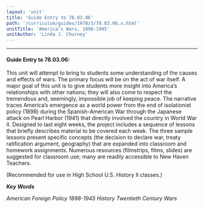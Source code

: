 ```yaml
---
layout: 'unit'
title: 'Guide Entry to 78.03.06'
path: '/curriculum/guides/1978/3/78.03.06.x.html'
unitTitle: 'America’s Wars, 1898-1945'
unitAuthor: 'Linda J. Churney'
---
```


<body>
<hr/>
 <h4>
  Guide Entry to 78.03.06:
 </h4>
 This unit will attempt to bring to students some understanding of the causes and effects of wars.  The primary focus will be on the act of war itself.  A major goal of this unit is to give students more insight into America’s relationships with other nations; they will also come to respect the tremendous and, seemingly, impossible job of keeping peace.  The narrative traces America’s emergence as a world power from the end of isolationist policy (1898) during the Spanish-American War through the Japanese attack on Pearl Harbor (1941) that directly involved the country in World War II.  Designed to last eight weeks, the project includes a sequence of lessons that briefly describes material to be covered each week.  The three sample lessons present specific concepts (the decision to declare war, treaty ratification argument, geography) that are expanded into classroom and homework assignments.  Numerous resources (filmstrips, films, slides) are suggested for classroom use; many are readily accessible to New Haven Teachers.
 <p>
  (Recommended for use in High School U.S. History II classes.)
 </p>
<p>
  <b>
   <i>
    Key Words
   </i>
  </b>
  <br/>
 </p>
 <p>
  <i>
   American Foreign Policy 1898-1945 History Twentieth Century Wars
  </i>
 </p>

</body>
